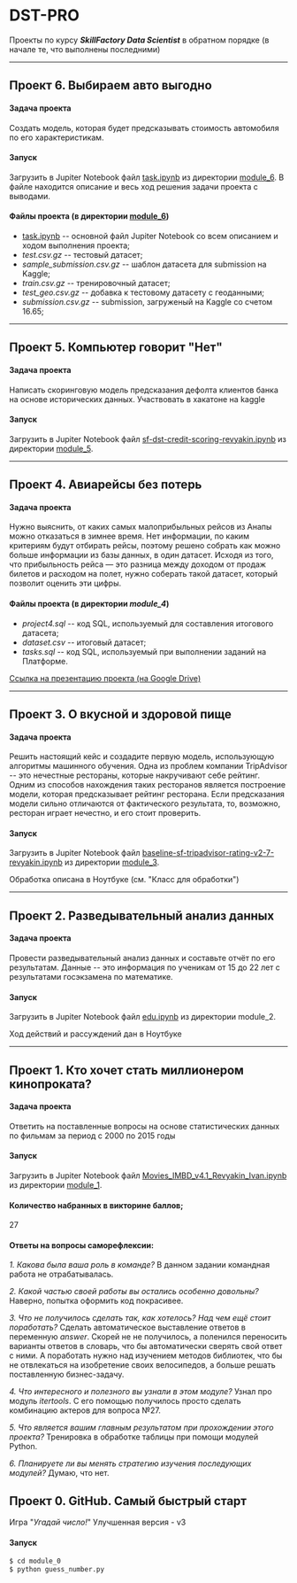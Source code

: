 # DST-PRO
Проекты по курсу ***SkillFactory Data Scientist*** в обратном порядке (в начале те, что выполнены последними)
<hr>


##  Проект 6. Выбираем авто выгодно
#### Задача проекта
Создать модель, которая будет предсказывать стоимость автомобиля по его характеристикам.

#### Запуск
Загрузить в Jupiter Notebook файл [task.ipynb](module_6/task.ipynb) из директории [module_6](module_6). В файле находится описание и весь ход решения задачи проекта с выводами.

#### Файлы проекта (в директории [module_6](module_6))
- [task.ipynb](module_6/task.ipynb) -- основной файл Jupiter Notebook со всем описанием и ходом выполнения проекта;
- *test.csv.gz* -- тестовый датасет;
- *sample_submission.csv.gz* -- шаблон датасета для submission на Kaggle;
- *train.csv.gz* -- тренировочный датасет;
- *test_geo.csv.gz* -- добавка к тестовому датасету с геоданными;
- *submission.csv.gz* -- submission, загруженый на Kaggle со счетом 16.65;
<hr>


##  Проект 5. Компьютер говорит "Нет"
#### Задача проекта
Написать скоринговую модель предсказания дефолта клиентов банка на основе исторических данных. Участвовать в хакатоне на kaggle

#### Запуск
Загрузить в Jupiter Notebook файл [sf-dst-credit-scoring-revyakin.ipynb](module_5/sf-dst-credit-scoring-revyakin.ipynb) из директории [module_5](module_5).
<hr>


##  Проект 4. Авиарейсы без потерь
#### Задача проекта
Нужно выяснить, от каких самых малоприбыльных рейсов из Анапы можно отказаться в зимнее время. Нет информации, по каким критериям будут отбирать рейсы, поэтому решено собрать как можно больше информации из базы данных, в один датасет.
Исходя из того, что прибыльность рейса — это разница между доходом от продаж билетов и расходом на полет, нужно соберать такой датасет, который позволит оценить эти цифры.

#### Файлы проекта (в директории *module_4*)
- *project4.sql* -- код SQL, используемый для составления итогового датасета;
- *dataset.csv* -- итоговый датасет;
- *tasks.sql* -- код SQL, используемый при выполнении заданий на Платформе.

[Ссылка на презентацию проекта (на Google Drive)](https://drive.google.com/file/d/1_FHz0QDpsisdbcOSJdKZD2RrJc6WNpGJ/view?usp=sharing)
<hr>


##  Проект 3. О вкусной и здоровой пище
#### Задача проекта
Решить настоящий кейс и создадите первую модель, использующую алгоритмы машинного обучения. Одна из проблем компании TripAdvisor -- это нечестные рестораны, которые накручивают себе рейтинг. Одним из способов нахождения таких ресторанов является построение модели, которая предсказывает рейтинг ресторана. Если предсказания модели сильно отличаются от фактического результата, то, возможно, ресторан играет нечестно, и его стоит проверить.

#### Запуск
Загрузить в Jupiter Notebook файл [baseline-sf-tripadvisor-rating-v2-7-revyakin.ipynb](module_3/baseline-sf-tripadvisor-rating-v2-7-revyakin.ipynb) из директории [module_3](module_3).

Обработка описана в Ноутбуке (см. "Класс для обработки")
<hr>


## Проект 2. Разведывательный анализ данных
#### Задача проекта
Провести разведывательный анализ данных и составьте отчёт по его результатам. Данные -- это информация по ученикам от 15 до 22 лет с результатами госэкзамена по математике.

#### Запуск
Загрузить в Jupiter Notebook файл [edu.ipynb](module_2/edu.ipynb) из директории module_2.

Ход действий и рассуждений дан в Ноутбуке
<hr>


## Проект 1. Кто хочет стать миллионером кинопроката?
#### Задача проекта
Ответить на поставленные вопросы на основе статистических данных по фильмам за период c 2000 по 2015 годы

#### Запуск
Загрузить в Jupiter Notebook файл [Movies_IMBD_v4.1_Revyakin_Ivan.ipynb](module_1/Movies_IMBD_v4.1_Revyakin_Ivan.ipynb) из директории [module_1](module_1).

#### Количество набранных в викторине баллов;
27


#### Ответы на вопросы саморефлексии:
*1. Какова была ваша роль в команде?*
В данном задании командная работа не отрабатывалась.

*2. Какой частью своей работы вы остались особенно довольны?*
Наверно, попытка оформить код покрасивее.

*3. Что не получилось сделать так, как хотелось? Над чем ещё стоит поработать?*
Сделать автоматическое выставление ответов в переменную *answer*. Скорей не не получилось, а поленился переносить варианты ответов в словарь, что бы автоматически сверять свой ответ с ними. А поработать нужно над изучением методов библиотек, что бы не отвлекаться на изобретение своих велосипедов, а больше решать поставленную бизнес-задачу. 

*4. Что интересного и полезного вы узнали в этом модуле?*
Узнал про модуль *itertools*. С его помощью получилось просто сделать комбинацию актеров для вопроса №27.

*5. Что является вашим главным результатом при прохождении этого проекта?*
Тренировка в обработке таблицы при помощи модулей Python.

*6. Планируете ли вы менять стратегию изучения последующих модулей?*
Думаю, что нет.

## Проект 0. GitHub. Самый быстрый старт
Игра "*Угадай число!*"
Улучшенная версия - v3

#### Запуск
```sh
$ cd module_0
$ python guess_number.py
```
